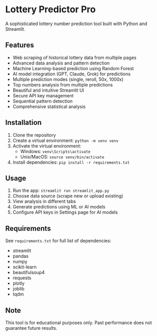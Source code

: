 # Lottery Predictor Pro

A sophisticated lottery number prediction tool built with Python and Streamlit.

## Features

- Web scraping of historical lottery data from multiple pages
- Advanced data analysis and pattern detection
- Machine Learning-based prediction using Random Forest
- AI model integration (GPT, Claude, Grok) for predictions
- Multiple prediction modes (single, reroll, 50x, 1000x)
- Top numbers analysis from multiple predictions
- Beautiful and intuitive Streamlit UI
- Secure API key management
- Sequential pattern detection
- Comprehensive statistical analysis

## Installation

1. Clone the repository
2. Create a virtual environment: `python -m venv venv`
3. Activate the virtual environment:
   - Windows: `venv\Scripts\activate`
   - Unix/MacOS: `source venv/bin/activate`
4. Install dependencies: `pip install -r requirements.txt`

## Usage

1. Run the app: `streamlit run streamlit_app.py`
2. Choose data source (scrape new or upload existing)
3. View analysis in different tabs
4. Generate predictions using ML or AI models
5. Configure API keys in Settings page for AI models

## Requirements

See `requirements.txt` for full list of dependencies:
- streamlit
- pandas
- numpy
- scikit-learn
- beautifulsoup4
- requests
- plotly
- joblib
- tqdm

## Note

This tool is for educational purposes only. Past performance does not guarantee future results. 